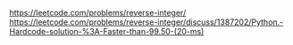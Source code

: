 https://leetcode.com/problems/reverse-integer/
https://leetcode.com/problems/reverse-integer/discuss/1387202/Python.-Hardcode-solution-%3A-Faster-than-99.50-(20-ms)